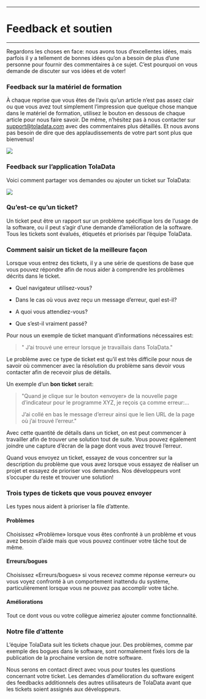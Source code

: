****
# Feedback et soutien
---

Regardons les choses en face: nous avons tous d’excellentes idées, mais parfois il y a tellement de bonnes idées qu’on a besoin de plus d’une personne pour fournir des commentaires à ce sujet. C’est pourquoi on vous demande de discuter sur vos idées et de voter! 

### Feedback sur la matériel de formation 

À chaque reprise que vous êtes de l’avis qu’un article n’est pas assez clair ou que vous avez tout simplement l’impression que quelque chose manque dans le matériel de formation, utilisez le bouton en dessous de chaque article pour nous faire savoir. De même, n’hésitez pas à nous contacter sur [support@toladata.com](mailto:support@toladata.com) avec des commentaires plus détaillés. Et nous avons pas besoin de dire que des applaudissements de votre part sont plus que bienvenus!  

![](/assets_en/was_this.PNG)

### Feedback sur l’application TolaData 

Voici comment partager vos demandes ou ajouter un ticket sur TolaData:

![](/assets_en/ticketing.gif) 

### Qu’est-ce qu’un ticket?

Un ticket peut être un rapport sur un problème spécifique lors de l’usage de la software, ou il peut s’agir d’une demande d’amélioration de la software. Tous les tickets sont évalués, étiquetés et priorisés par l’équipe TolaData.

### Comment saisir un ticket de la meilleure façon

Lorsque vous entrez des tickets, il y a une série de questions de base que vous pouvez répondre afin de nous aider à comprendre les problèmes décrits dans le ticket. 

* Quel navigateur utilisez-vous?

* Dans le cas où vous avez reçu un message d’erreur, quel est-il?

* A quoi vous attendiez-vous?

* Que s’est-il vraiment passé?

Pour nous un exemple de ticket manquant d’informations nécessaires est:  

> " J’ai trouvé une erreur lorsque je travaillais dans TolaData."

Le problème avec ce type de ticket est qu’il est très difficile pour nous de savoir où commencer avec la résolution du problème sans devoir vous contacter afin de recevoir plus de détails. 

Un exemple d’un **bon ticket** serait: 

> "Quand je clique sur le bouton «envoyer» de la nouvelle page d’indicateur pour le programme XYZ, je reçois ça comme erreur:...
>
> J’ai collé en bas le message d’erreur ainsi que le lien URL de la page où j’ai trouvé l’erreur."

Avec cette quantité de détails dans un ticket, on est peut commencer à travailler afin de trouver une solution tout de suite. Vous pouvez également joindre une capture d’écran de la page dont vous avez trouvé l’erreur. 

Quand vous envoyez un ticket, essayez de vous concentrer sur la description du problème que vous avez lorsque vous essayez de réaliser un projet  et essayez de prioriser vos demandes. Nos développeurs vont s’occuper du reste et trouver une solution! 

### **Trois types de tickets que vous pouvez envoyer**

Les types nous aident à prioriser la file d’attente. 

#### **Problèmes**

Choisissez «Problème» lorsque vous êtes confronté à un problème et vous avez besoin d’aide mais que vous pouvez continuer votre tâche tout de même.

#### **Erreurs/bogues**

Choisissez «Erreurs/bogues» si vous recevez comme réponse «erreur» ou vous voyez confronté à un comportement inattendu du système, particulièrement lorsque vous ne pouvez pas accomplir votre tâche. 

#### **Améliorations**

Tout ce dont vous ou votre collègue aimeriez ajouter comme fonctionnalité.

### Notre file d’attente

L’équipe TolaData suit les tickets chaque jour. Des problèmes, comme par exemple des bogues dans le software, sont normalement fixés lors de la publication de la prochaine version de notre software.

Nous serons en contact direct avec vous pour toutes les questions concernant votre ticket. Les demandes d’amélioration du software exigent des feedbacks additionnels des autres utilisateurs de TolaData avant que les tickets soient assignés aux développeurs.